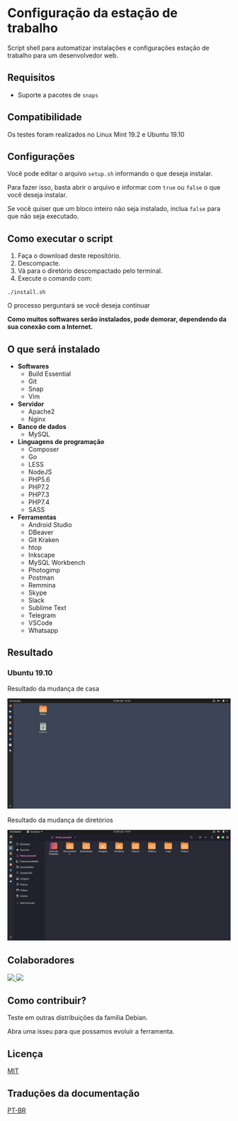 # Configuração da estação de trabalho

Script shell para automatizar instalações e configurações estação de trabalho para um desenvolvedor web.

## Requisitos

- Suporte a pacotes de `snaps`

## Compatibilidade

Os testes foram realizados no Linux Mint 19.2 e Ubuntu 19.10

## Configurações

Você pode editar o arquivo `setup.sh` informando o que deseja instalar.

Para fazer isso, basta abrir o arquivo e informar com `true` ou `false` o que você deseja instalar.

Se você quiser que um bloco inteiro não seja instalado, inclua `false` para que não seja executado.

## Como executar o script

1. Faça o download deste repositório.
2. Descompacte.
3. Vá para o diretório descompactado pelo terminal.
4. Execute o comando com:

```
./install.sh
```

O processo perguntará se você deseja continuar

**Como muitos softwares serão instalados, pode demorar, dependendo da sua conexão com a Internet.**

## O que será instalado

- **Softwares**
  - Build Essential
  - Git
  - Snap
  - Vim
- **Servidor**
  - Apache2
  - Nginx
- **Banco de dados**
  - MySQL
- **Linguagens de programação**
  - Composer
  - Go
  - LESS
  - NodeJS
  - PHP5.6
  - PHP7.2
  - PHP7.3
  - PHP7.4
  - SASS
- **Ferramentas**
  - Android Studio
  - DBeaver
  - Git Kraken
  - htop
  - Inkscape
  - MySQL Workbench
  - Photogimp
  - Postman
  - Remmina
  - Skype
  - Slack
  - Sublime Text
  - Telegram
  - VSCode
  - Whatsapp

## Resultado

### Ubuntu 19.10

Resultado da mudança de casa

![imagem tela Home](/prints/ubuntu_19.10/home.png)

Resultado da mudança de diretórios

![Uma imgem dos diretórios](/prints/ubuntu_19.10/dir.png)

## Colaboradores

<a href="https://www.diegobrocanelli.com.br/">
<img src = "https://avatars2.githubusercontent.com/u/4108889?s=460&v=4" width = "150px">
</a>

<a href="https://twitter.com/jeancabral">
<img src = "https://avatars1.githubusercontent.com/u/2077886?s=460&v=4" width = "150px">
</a>

## Como contribuir?

Teste em outras distribuições da família Debian.

Abra uma isseu para que possamos evoluir a ferramenta.

## Licença

[MIT](LICENÇA)

## Traduções da documentação

[PT-BR](/i18n/documentation/pt_br.md)